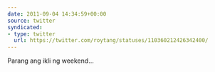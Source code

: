 ```yaml
---
date: 2011-09-04 14:34:59+00:00
source: twitter
syndicated:
- type: twitter
  url: https://twitter.com/roytang/statuses/110360212426342400/
---
```


Parang ang ikli ng weekend...